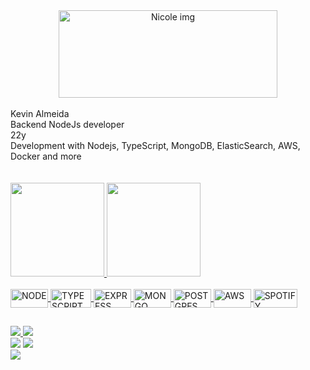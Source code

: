 <div align="center">
<img align="center"  height="140em" width="350" alt="Nicole img" src="https://cdn.discordapp.com/attachments/857752764577742848/885543452073418822/giphyhlwrd.gif">
</div>
 
<br>
 Kevin Almeida
<br>
 Backend NodeJs developer
<br>
 22y
<br>
 Development with Nodejs, TypeScript, MongoDB, ElasticSearch, AWS, Docker and more
<br>
<br>
<br>

 <div>
  <a href="https://github.com/The-Kevin">
  <img height="150em" src="https://github-readme-stats.vercel.app/api?username=The-Kevin&show_icons=true&theme=radical&include_all_commits=true&count_private=true"/>
  <img height="150em" src="https://github-readme-stats.vercel.app/api/top-langs/?username=The-Kevin&layout=compact&langs_count=7&theme=radical"/>
</div>
  
<div style="display: inline_block"><br>
  <img align="center" alt="NODE" height="30" width="60" src="https://img.shields.io/badge/Node.js-43853D?style=for-the-badge&logo=node.js&logoColor=white">
  <img align="center" alt="TYPESCRIPT" height="30" width="65" src="https://img.shields.io/badge/TypeScript-007ACC?style=for-the-badge&logo=typescript&logoColor=white">
  <img align="center" alt="EXPRESS" height="30" width="60" src="https://img.shields.io/badge/Express.js-404D59?style=for-the-badge">
 <img align="center" alt="MONGO" height="30" width="60" src="https://img.shields.io/badge/MongoDB-4EA94B?style=for-the-badge&logo=mongodb&logoColor=white">
 <img align="center" alt="POSTGRES" height="30" width="60" src="https://img.shields.io/badge/PostgreSQL-316192?style=for-the-badge&logo=postgresql&logoColor=white">
 <img align="center" alt="AWS" height="30" width="60" src="https://img.shields.io/badge/Amazon_AWS-232F3E?style=for-the-badge&logo=amazon-aws&logoColor=white">
 <img align="center" alt="SPOTIFY" height="30" width="70" src="https://img.shields.io/badge/Spotify-1ED760?&style=for-the-badge&logo=spotify&logoColor=white">
 
</div>
  
  ##
  
  <div> 
  <a href="https://www.instagram.com/kevinalmeida314/" target="_blank">
    <img src="https://img.shields.io/badge/-Instagram-%23E4405F?style=for-the-badge&logo=instagram&logoColor=white" target="_blank">
    </a>
  <a href="https://www.linkedin.com/in/kevin-almeida-57258b1b4/" target="_blank">
    <img src="https://img.shields.io/badge/-LinkedIn-%230077B5?style=for-the-badge&logo=linkedin&logoColor=white" target="_blank">
    </a> 
   <br/>
    <img src="https://img.shields.io/badge/Android-3DDC84?style=for-the-badge&logo=android&logoColor=white">
    <img src="https://img.shields.io/badge/Arch_Linux-1793D1?style=for-the-badge&logo=arch-linux&logoColor=white">

   <br/>
   <img src="https://img.shields.io/badge/Made%20for-VSCode-1f425f.svg">
   <br/>
   
</div>
 
